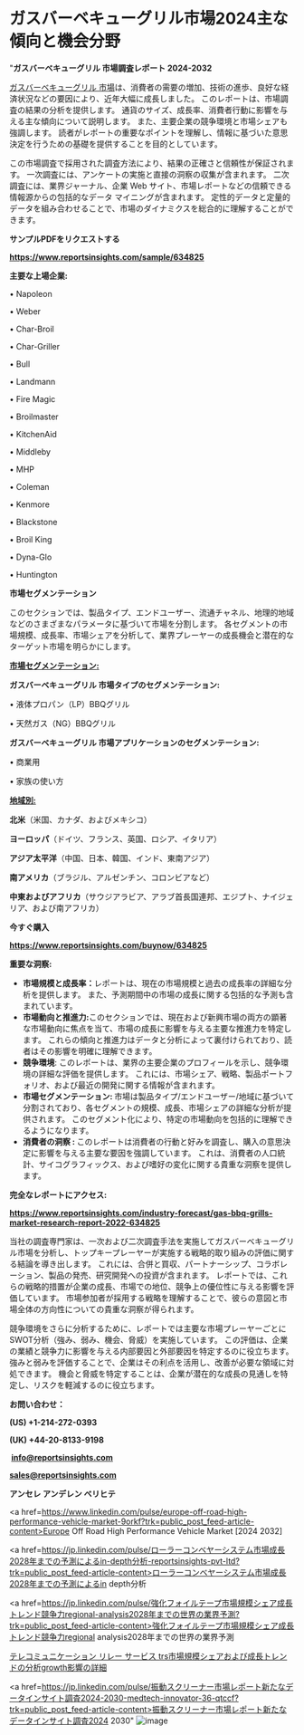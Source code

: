 # ガスバーベキューグリル市場2024主な傾向と機会分野

"<strong>ガスバーベキューグリル 市場調査レポート 2024-2032</strong>

<a href=https://www.reportsinsights.com/sample/634825>ガスバーベキューグリル 市場</a>は、消費者の需要の増加、技術の進歩、良好な経済状況などの要因により、近年大幅に成長しました。 このレポートは、市場調査の結果の分析を提供します。 通貨のサイズ、成長率、消費者行動に影響を与える主な傾向について説明します。 また、主要企業の競争環境と市場シェアも強調します。 読者がレポートの重要なポイントを理解し、情報に基づいた意思決定を行うための基礎を提供することを目的としています。

この市場調査で採用された調査方法により、結果の正確さと信頼性が保証されます。 一次調査には、アンケートの実施と直接の洞察の収集が含まれます。 二次調査には、業界ジャーナル、企業 Web サイト、市場レポートなどの信頼できる情報源からの包括的なデータ マイニングが含まれます。 定性的データと定量的データを組み合わせることで、市場のダイナミクスを総合的に理解することができます。

<strong><b>サンプルPDFをリクエストする</b></strong>

<a href=https://www.reportsinsights.com/sample/634825><strong><u>https://www.reportsinsights.com/sample/634825</u></strong></a>

<strong>主要な上場企業:</strong>

• Napoleon

• Weber

• Char-Broil

• Char-Griller

• Bull

• Landmann

• Fire Magic

• Broilmaster

• KitchenAid

• Middleby

• MHP

• Coleman

• Kenmore

• Blackstone

• Broil King

• Dyna-Glo

• Huntington

<strong>市場セグメンテーション</strong>

このセクションでは、製品タイプ、エンドユーザー、流通チャネル、地理的地域などのさまざまなパラメータに基づいて市場を分割します。 各セグメントの市場規模、成長率、市場シェアを分析して、業界プレーヤーの成長機会と潜在的なターゲット市場を明らかにします。

<strong><u>市場セグメンテーション</u></strong><strong><u>:</u></strong>

<strong>ガスバーベキューグリル 市場タイプのセグメンテーション:</strong>

• 液体プロパン（LP）BBQグリル

• 天然ガス（NG）BBQグリル

<strong>ガスバーベキューグリル 市場アプリケーションのセグメンテーション:</strong>

• 商業用

• 家族の使い方

<strong><u>地域別</u></strong><strong><u>:</u></strong>

<strong>北米</strong>（米国、カナダ、およびメキシコ）

<strong>ヨーロッパ</strong>（ドイツ、フランス、英国、ロシア、イタリア）

<strong>アジア太平洋</strong>（中国、日本、韓国、インド、東南アジア）

<strong>南アメリカ</strong>（ブラジル、アルゼンチン、コロンビアなど）

<strong>中東およびアフリカ</strong>（サウジアラビア、アラブ首長国連邦、エジプト、ナイジェリア、および南アフリカ）

<strong>今すぐ購入</strong>

<a href=https://www.reportsinsights.com/buynow/634825><strong><u>https://www.reportsinsights.com/buynow/634825</u></strong></a>

<strong>重要な洞察:</strong>
<ul>
  <li><strong>市場規模と成長率：</strong>レポートは、現在の市場規模と過去の成長率の詳細な分析を提供します。 また、予測期間中の市場の成長に関する包括的な予測も含まれています。</li>
  <li><strong>市場動向と推進力:</strong>このセクションでは、現在および新興市場の両方の顕著な市場動向に焦点を当て、市場の成長に影響を与える主要な推進力を特定します。 これらの傾向と推進力はデータと分析によって裏付けられており、読者はその影響を明確に理解できます。</li>
  <li><strong>競争環境</strong>: このレポートは、業界の主要企業のプロフィールを示し、競争環境の詳細な評価を提供します。 これには、市場シェア、戦略、製品ポートフォリオ、および最近の開発に関する情報が含まれます。</li>
  <li><strong>市場セグメンテーション: </strong>市場は製品タイプ/エンドユーザー/地域に基づいて分割されており、各セグメントの規模、成長、市場シェアの詳細な分析が提供されます。 このセグメント化により、特定の市場動向を包括的に理解できるようになります。</li>
  <li><strong>消費者の洞察 : </strong>このレポートは消費者の行動と好みを調査し、購入の意思決定に影響を与える主要な要因を強調しています。 これは、消費者の人口統計、サイコグラフィックス、および嗜好の変化に関する貴重な洞察を提供します。</li>
</ul>
<strong>完全なレポートにアクセス:</strong>

<a href=https://www.reportsinsights.com/industry-forecast/gas-bbq-grills-market-research-report-2022-634825><strong><u><b>https://www.reportsinsights.com/industry-forecast/gas-bbq-grills-market-research-report-2022-634825</b></u></strong></a>

当社の調査専門家は、一次および二次調査手法を実施してガスバーベキューグリル市場を分析し、トップキープレーヤーが実施する戦略的取り組みの評価に関する結論を導き出します。 これには、合併と買収、パートナーシップ、コラボレーション、製品の発売、研究開発への投資が含まれます。 レポートでは、これらの戦略的措置が企業の成長、市場での地位、競争上の優位性に与える影響を評価しています。 市場参加者が採用する戦略を理解することで、彼らの意図と市場全体の方向性についての貴重な洞察が得られます。

競争環境をさらに分析するために、レポートでは主要な市場プレーヤーごとにSWOT分析（強み、弱み、機会、脅威）を実施しています。 この評価は、企業の業績と競争力に影響を与える内部要因と外部要因を特定するのに役立ちます。 強みと弱みを評価することで、企業はその利点を活用し、改善が必要な領域に対処できます。 機会と脅威を特定することは、企業が潜在的な成長の見通しを特定し、リスクを軽減するのに役立ちます。

<strong>お問い合わせ：</strong>

<strong>(US) +1-214-272-0393</strong>

<strong>(UK) +44-20-8133-9198</strong>

<strong> </strong><a href=info@reportsinsights.com><strong><u>info@reportsinsights.com</u></strong></a>

<a href=sales@reportsinsights.com><strong><u>sales@reportsinsights.com</u></strong></a>

<strong>アンセレ アンデレン ベリヒテ</strong>

<a href=https://www.linkedin.com/pulse/europe-off-road-high-performance-vehicle-market-9orkf?trk=public_post_feed-article-content>Europe Off Road High Performance Vehicle Market [2024 2032]</a>

<a href=https://jp.linkedin.com/pulse/ローラーコンベヤーシステム市場成長2028年までの予測によるin-depth分析-reportsinsights-pvt-ltd?trk=public_post_feed-article-content>ローラーコンベヤーシステム市場成長2028年までの予測によるin depth分析</a>

<a href=https://jp.linkedin.com/pulse/強化フォイルテープ市場規模シェア成長トレンド競争力regional-analysis2028年までの世界の業界予測?trk=public_post_feed-article-content>強化フォイルテープ市場規模シェア成長トレンド競争力regional analysis2028年までの世界の業界予測</a>

<a href=https://www.linkedin.com/pulse/テレコミュニケーション-リレー-サービス-trs市場規模シェアおよび成長トレンドの分析growth影響の詳細/>テレコミュニケーション リレー サービス trs市場規模シェアおよび成長トレンドの分析growth影響の詳細</a>

<a href=https://jp.linkedin.com/pulse/振動スクリーナー市場レポート新たなデータインサイト調査2024-2030-medtech-innovator-36-qtccf?trk=public_post_feed-article-content>振動スクリーナー市場レポート新たなデータインサイト調査2024 2030</a>"
![image](https://github.com/gayatrid12/RItrends/assets/158473851/0436f5e1-0668-48bc-ad41-8485e7fdd6b5)

